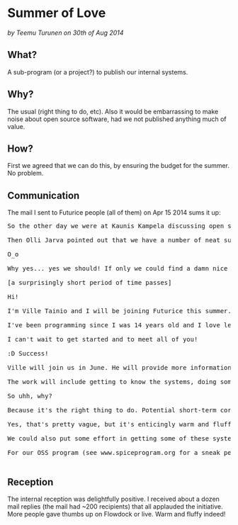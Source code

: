 Summer of Love
==============
_by Teemu Turunen on 30th of Aug 2014_

What?
-----
A sub-program (or a project?) to publish our internal systems.

Why?
----
The usual (right thing to do, etc). Also it would be embarrassing to make noise about open source software, had we not published anything much of value. 

How?
----
First we agreed that we can do this, by ensuring the budget for the summer. No problem. 

Communication
-------------
The mail I sent to Futurice people (all of them) on Apr 15 2014 sums it up:

<pre>
So the other day we were at Kaunis Kampela discussing open source. I had been reading on Google's Summer of Code and how we missed this year's application period... and how that doesn't really matter, since we haven't yet open sourced much, as a company, so our application would likely have been rejected. Brooding and shaking of heads ensued.

Then Olli Jarva pointed out that we have a number of neat support systems developed by IT that could be published - perhaps we should assign someone to do just that? Perhaps a summer employee?

O_o 

Why yes... yes we should! If only we could find a damn nice sourcerer for the job...

[a surprisingly short period of time passes]

Hi!

I'm Ville Tainio and I will be joining Futurice this summer. I'm currently studying Computer Science at Aalto University and mainly focusing on web software.  I'm also currently the Master of Corporate Relationships at the Computer Science guild.  My passion is to create cool things and help other people with technology. I want to be really proud of my work and I believe that our summer project is something that makes not just me, but everyone really proud of working for Futurice.

I've been programming since I was 14 years old and I love learning new stuff about it every day. During my free time, besides programming, I play synth/french horn in a band called Blind Architect (https://www.youtube.com/watch?v=o1Gux8GWkHI check it out!). I also enjoy running and an occasional round of disc golf.

I can't wait to get started and to meet all of you!

:D Success!

Ville will join us in June. He will provide more information about the systems and the progress of the work. We are talking about systems like FUM, IRMA, Password Safe etc...

The work will include getting to know the systems, doing some pre-publishing tidying up, writing relevant documentation and pushing to public Github repositories, managing issues and hopefully even handling some pull requests from other contributors. And a whole lot of communication, at least in the shape of blog posts. 

So uhh, why?

Because it's the right thing to do. Potential short-term corporate-y gain is probably some good press, which might help out our recruitment. Possibly even some customer brand recognition. 

Yes, that's pretty vague, but it's enticingly warm and fluffy. Not entirely unlike fresh cotton candy.

We could also put some effort in getting some of these systems adopted by our customers (or potential customers), since they are pretty damn sweet, and we're in a good position to sell consultancy on the side.

For our OSS program (see www.spiceprogram.org for a sneak peek) this is a good opportunity to show that we can walk the walk. 

</pre>

Reception
---------
The internal reception was delightfully positive. I received about a dozen mail replies (the mail had ~200 recipients) that all applauded the initiative. More people gave thumbs up on Flowdock or live. Warm and fluffy indeed!
